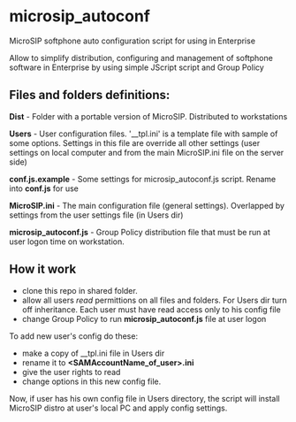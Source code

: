 # microsip_autoconf
MicroSIP softphone auto configuration script for using in Enterprise

Allow to simplify distribution, configuring and management of softphone software in Enterprise 
by using simple JScript script and Group Policy

## Files and folders definitions:

**Dist** - Folder with a portable version of MicroSIP. Distributed to workstations

**Users** - User configuration files. '__tpl.ini' is a template file with sample of some options. 
Settings in this file are override all other settings (user settings on local computer and from the main MicroSIP.ini file on the server side)

**conf.js.example** - Some settings for microsip_autoconf.js script. Rename into **conf.js** for use

**MicroSIP.ini** - The main configuration file (general settings). Overlapped by settings from the user settings file (in Users dir)

**microsip_autoconf.js** - Group Policy distribution file that must be run at user logon time on workstation.

## How it work

- clone this repo in shared folder.
- allow all users *read* permittions on all files and folders. For Users dir turn off inheritance.
Each user must have read access only to his config file
- change Group Policy to run **microsip_autoconf.js** file at user logon

To add new user's config do these:
- make a copy of __tpl.ini file in Users dir
- rename it to **<SAMAccountName_of_user>.ini**
- give the user rights to read 
- change options in this new config file.

Now, if user has his own config file in Users directory, the script will install MicroSIP distro at user's local PC and apply config settings.
